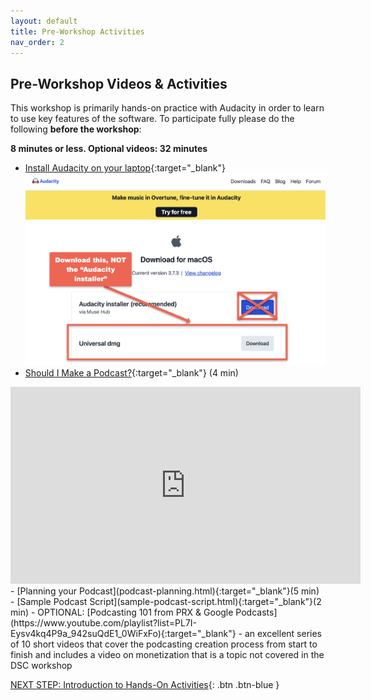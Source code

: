 ```yaml
---
layout: default
title: Pre-Workshop Activities
nav_order: 2
---
```

## Pre-Workshop Videos & Activities
This workshop is primarily hands-on practice with Audacity in order to learn to use key features of the software. To participate fully please do the following **before the workshop**:

**8 minutes or less. Optional videos: 32 minutes**<br>
- [Install Audacity on your laptop](https://www.audacityteam.org/download/){:target="_blank"}<br>
![Choosing the correct Audacity download link](./images/audacity-download.png)<br>
- [Should I Make a Podcast?](https://www.youtube.com/watch?v=zzLdlGDujZc){:target="_blank"} (4 min)
<iframe width="560" height="315" src="https://www.youtube.com/embed/zzLdlGDujZc" title="YouTube video player" frameborder="0" allow="accelerometer; autoplay; clipboard-write; encrypted-media; gyroscope; picture-in-picture" allowfullscreen></iframe>
- [Planning your Podcast](podcast-planning.html){:target="_blank"}(5 min) 
- [Sample Podcast Script](sample-podcast-script.html){:target="_blank"}(2 min)
- OPTIONAL: [Podcasting 101 from PRX & Google Podcasts](https://www.youtube.com/playlist?list=PL7I-Eysv4kq4P9a_942suQdE1_0WiFxFo){:target="_blank"} - an excellent series of 10 short videos that cover the podcasting creation process from start to finish and includes a video on monetization that is a topic not covered in the DSC workshop

[NEXT STEP: Introduction to Hands-On Activities](activities-intro.html){: .btn .btn-blue }
